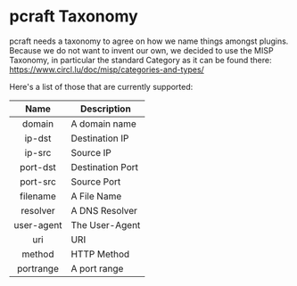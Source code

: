 pcraft Taxonomy
===============

pcraft needs a taxonomy to agree on how we name things amongst plugins. Because we do not want to invent our own, we
decided to use the MISP Taxonomy, in particular the standard Category as it can be found there: https://www.circl.lu/doc/misp/categories-and-types/

Here's a list of those that are currently supported:

| Name       | Description      |
|:----------:|------------------|
| domain     | A domain name    |
| ip-dst     | Destination IP   |
| ip-src     | Source IP        |
| port-dst   | Destination Port |
| port-src   | Source Port      |
| filename   | A File Name      |
| resolver   | A DNS Resolver   |
| user-agent | The User-Agent   |
| uri        | URI              |
| method     | HTTP Method      |
| portrange  | A port range     | 0-65535 |
